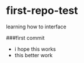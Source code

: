 # first-repo-test
learning how to interface

###first commit
- i hope this works
- this better work
